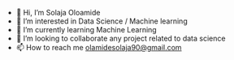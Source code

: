 - 👋 Hi, I’m Solaja Oloamide
- 👀 I’m interested in Data Science / Machine learning
- 🌱 I’m currently learning Machine Learning
- 💞️ I’m looking to collaborate any project related to data science
- 📫 How to reach me olamidesolaja90@gmail.com

<!---
Olamidesolaja90/Olamidesolaja90 is a ✨ special ✨ repository because its `README.md` (this file) appears on your GitHub profile.
You can click the Preview link to take a look at your changes.
--->
